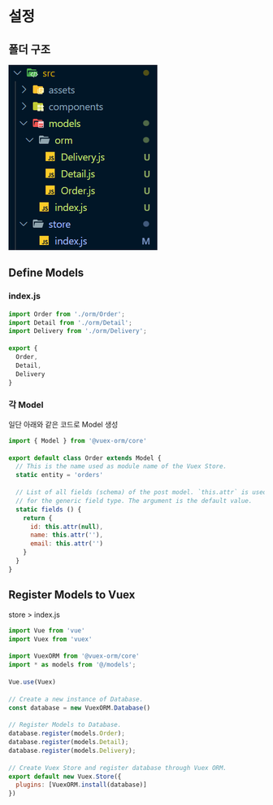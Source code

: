 # 설정

## 폴더 구조

![](../../.gitbook/assets/image.png)

## Define Models

### index.js

```javascript
import Order from './orm/Order';
import Detail from './orm/Detail';
import Delivery from './orm/Delivery';

export {
  Order,
  Detail,
  Delivery
}
```

### 각 Model

일단 아래와 같은 코드로 Model 생성

```javascript
import { Model } from '@vuex-orm/core'

export default class Order extends Model {
  // This is the name used as module name of the Vuex Store.
  static entity = 'orders'

  // List of all fields (schema) of the post model. `this.attr` is used
  // for the generic field type. The argument is the default value.
  static fields () {
    return {
      id: this.attr(null),
      name: this.attr(''),
      email: this.attr('')
    }
  }
}
```

## Register Models to Vuex

store &gt; index.js

```javascript
import Vue from 'vue'
import Vuex from 'vuex'

import VuexORM from '@vuex-orm/core'
import * as models from '@/models';

Vue.use(Vuex)

// Create a new instance of Database.
const database = new VuexORM.Database()

// Register Models to Database.
database.register(models.Order);
database.register(models.Detail);
database.register(models.Delivery);

// Create Vuex Store and register database through Vuex ORM.
export default new Vuex.Store({
  plugins: [VuexORM.install(database)]
})

```



